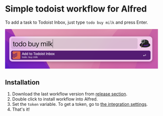 # Simple todoist workflow for Alfred

To add a task to Todoist Inbox, just type `todo buy milk` and press Enter. 


![Simple todoist workflow](/preview.png "Simple todoist workflow")

## Installation

1. Download the last workflow version from [release section](https://github.com/ybibaev/alfred-todoist-simple/releases).
2. Double click to install workflow into Alfred.
3. Set the `token` variable. To get a token, go to [the integration settings](https://todoist.com/app/settings/integrations).
4. That's it!
